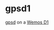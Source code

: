 # gpsd1

[gpsd](http://www.catb.org/gpsd/) on a [Wemos D1](https://wiki.wemos.cc/products:d1:d1_mini)
